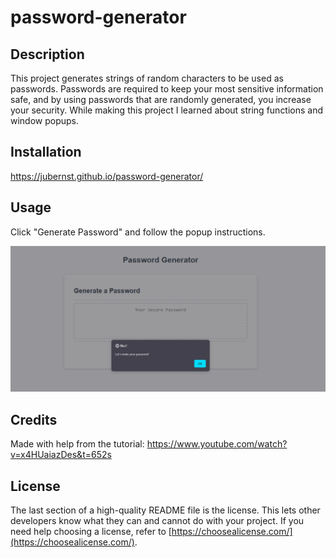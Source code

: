 # password-generator

## Description

This project generates strings of random characters to be used as passwords. Passwords are required to keep your most sensitive information safe, and by using passwords that are randomly generated, you increase your security. While making this project I learned about string functions and window popups.

## Installation

https://jubernst.github.io/password-generator/

## Usage

Click "Generate Password" and follow the popup instructions.

![a screenshot of the webpage](assets/images/screenshot.png)


## Credits

Made with help from the tutorial: https://www.youtube.com/watch?v=x4HUaiazDes&t=652s


## License

The last section of a high-quality README file is the license. This lets other developers know what they can and cannot do with your project. If you need help choosing a license, refer to [https://choosealicense.com/](https://choosealicense.com/).